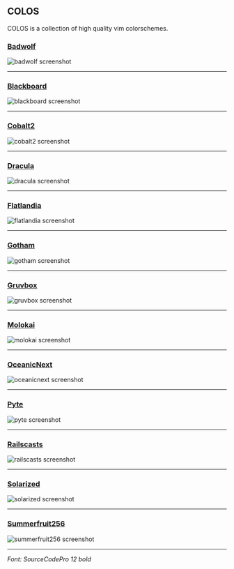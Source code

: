 ## COLOS
COLOS is a collection of high quality vim colorschemes.

### [Badwolf](http://github.com/sjl/badwolf)
![badwolf screenshot](img/badwolf.png)
<hr>

### [Blackboard](http://github.com/nelstrom/vim-blackboard)
![blackboard screenshot](img/blackboard.png)
<hr>

### [Cobalt2](http://github.com/herrbischoff/cobalt2.vim)
![cobalt2 screenshot](img/cobalt2.png)
<hr>

### [Dracula](http://github.com/zenorocha/dracula-theme)
![dracula screenshot](img/dracula.png)
<hr>

### [Flatlandia](http://github.com/jordwalke/flatlandia)
![flatlandia screenshot](img/flatlandia.png)
<hr>

### [Gotham](http://github.com/whatyouhide/vim-gotham)
![gotham screenshot](img/gotham.png)
<hr>

### [Gruvbox](http://github.com/morhetz/gruvbox)
![gruvbox screenshot](img/gruvbox.png)
<hr>

### [Molokai](http://github.com/tomasr/molokai)
![molokai screenshot](img/molokai.png)
<hr>

### [OceanicNext](http://github.com/mhartington/oceanic-next)
![oceanicnext screenshot](img/oceanicnext.png)
<hr>

### [Pyte](http://github.com/vim-scripts/pyte)
![pyte screenshot](img/pyte.png)
<hr>

### [Railscasts](http://github.com/jpo/vim-railscasts-theme)
![railscasts screenshot](img/railscasts.png)
<hr>

### [Solarized](http://github.com/altercation/vim-colors-solarized)
![solarized screenshot](img/solarized.png)
<hr>

### [Summerfruit256](http://github.com/vim-scripts/summerfruit256.vim)
![summerfruit256 screenshot](img/summerfruit256.png)
<hr>

_Font: SourceCodePro 12 bold_
